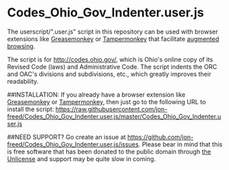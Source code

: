 # Codes_Ohio_Gov_Indenter.user.js
The userscript/".user.js" script in this repository can be used with browser extensions like [Greasemonkey](http://www.greasespot.net/) or [Tampermonkey](http://tampermonkey.net/) that facilitate [augmented browsing](https://en.wikipedia.org/wiki/Augmented_browsing).

The script is for http://codes.ohio.gov/, which is Ohio's online copy of its Revised Code (laws) and Administrative Code.  The script indents the ORC and OAC's divisions and subdivisions, etc., which greatly improves their readability.

##INSTALLATION:
If you already have a browser extension like [Greasemonkey](http://www.greasespot.net/) or [Tampermonkey](http://tampermonkey.net/), then just go to the following URL to install the script:
https://raw.githubusercontent.com/jon-freed/Codes_Ohio_Gov_Indenter.user.js/master/Codes_Ohio_Gov_Indenter.user.js

##NEED SUPPORT?
Go create an issue at https://github.com/jon-freed/Codes_Ohio_Gov_Indenter.user.js/issues.  Please bear in mind that this is free software that has been donated to the public domain through [the Unlicense](http://unlicense.org/) and support may be quite slow in coming.
